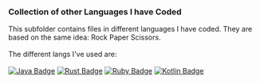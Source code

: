 ### Collection of other Languages I have Coded
This subfolder contains files in different languages I have coded. They are based on the same idea: Rock Paper Scissors.
<br>
<br>
The different langs I've used are:
<br>
<br>
[![Java Badge](https://img.shields.io/badge/-Java-FF5733?style=for-the-badge&logo=java&logoColor=white&labelColor=FF5733)](https://www.java.com/)
[![Rust Badge](https://img.shields.io/badge/-Rust-FF9933?style=for-the-badge&logo=rust&logoColor=white&labelColor=FF9933)](https://www.rust-lang.org/)
[![Ruby Badge](https://img.shields.io/badge/-Ruby-3399FF?style=for-the-badge&logo=ruby&logoColor=white&labelColor=3399FF)](https://www.ruby-lang.org/)
[![Kotlin Badge](https://img.shields.io/badge/-Kotlin-33FF57?style=for-the-badge&logo=kotlin&logoColor=white&labelColor=33FF57)](https://kotlinlang.org/)
